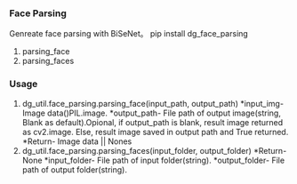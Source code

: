 
### Face Parsing
Genreate face parsing with BiSeNet。
pip install dg_face_parsing
1. parsing_face
2. parsing_faces

### Usage
1. dg_util.face_parsing.parsing_face(input_path, output_path)
*input_img- Image data()PIL.image.
*output_path- File path of output image(string, Blank as default).Opional, if output_path is blank, result image returned as cv2.image. Else, result image saved in output path and True returned.
*Return- Image data || Nones
2. dg_util.face_parsing.parsing_faces(input_folder, output_folder)
*Return- None
*input_folder- File path of input folder(string).
*output_folder- File path of output folder(string).